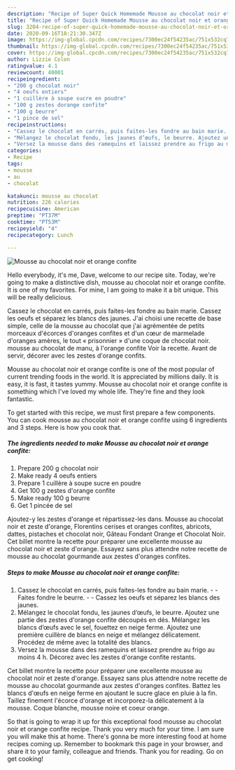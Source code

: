 ```yaml
---
description: "Recipe of Super Quick Homemade Mousse au chocolat noir et orange confite"
title: "Recipe of Super Quick Homemade Mousse au chocolat noir et orange confite"
slug: 3204-recipe-of-super-quick-homemade-mousse-au-chocolat-noir-et-orange-confite
date: 2020-09-16T18:21:30.347Z
image: https://img-global.cpcdn.com/recipes/7300ec24f54235ac/751x532cq70/mousse-au-chocolat-noir-et-orange-confite-photo-principale-de-la-recette.jpg
thumbnail: https://img-global.cpcdn.com/recipes/7300ec24f54235ac/751x532cq70/mousse-au-chocolat-noir-et-orange-confite-photo-principale-de-la-recette.jpg
cover: https://img-global.cpcdn.com/recipes/7300ec24f54235ac/751x532cq70/mousse-au-chocolat-noir-et-orange-confite-photo-principale-de-la-recette.jpg
author: Lizzie Colon
ratingvalue: 4.1
reviewcount: 40001
recipeingredient:
- "200 g chocolat noir"
- "4 oeufs entiers"
- "1 cuillère à soupe sucre en poudre"
- "100 g zestes dorange confite"
- "100 g beurre"
- "1 pince de sel"
recipeinstructions:
- "Cassez le chocolat en carrés, puis faites-les fondre au bain marie.  Faites fondre le beurre.  Cassez les oeufs et séparez les blancs des jaunes."
- "Mélangez le chocolat fondu, les jaunes d’œufs, le beurre. Ajoutez une partie des zestes d&#39;orange confite découpés en dés. Mélangez les blancs d’œufs avec le sel, fouettez en neige ferme. Ajoutez une première cuillère de blancs en neige et mélangez délicatement. Procédez de même avec la totalité des blancs."
- "Versez la mousse dans des ramequins et laissez prendre au frigo au moins 4 h. Décorez avec les zestes d&#39;orange confite restants."
categories:
- Recipe
tags:
- mousse
- au
- chocolat

katakunci: mousse au chocolat 
nutrition: 226 calories
recipecuisine: American
preptime: "PT37M"
cooktime: "PT53M"
recipeyield: "4"
recipecategory: Lunch

---
```



![Mousse au chocolat noir et orange confite](https://img-global.cpcdn.com/recipes/7300ec24f54235ac/751x532cq70/mousse-au-chocolat-noir-et-orange-confite-photo-principale-de-la-recette.jpg)

Hello everybody, it's me, Dave, welcome to our recipe site. Today, we're going to make a distinctive dish, mousse au chocolat noir et orange confite. It is one of my favorites. For mine, I am going to make it a bit unique. This will be really delicious.

Cassez le chocolat en carrés, puis faites-les fondre au bain marie. Cassez les oeufs et séparez les blancs des jaunes. J&#39;ai choisi une recette de base simple, celle de la mousse au chocolat que j&#39;ai agrémentée de petits morceaux d&#39;écorces d&#39;oranges confites et d&#39;un cœur de marmelade d&#39;oranges amères, le tout « prisonnier » d&#39;une coque de chocolat noir. mousse au chocolat de manu, à l&#39;orange confite Voir la recette. Avant de servir, décorer avec les zestes d&#39;orange confits.

Mousse au chocolat noir et orange confite is one of the most popular of current trending foods in the world. It is appreciated by millions daily. It is easy, it is fast, it tastes yummy. Mousse au chocolat noir et orange confite is something which I've loved my whole life. They're fine and they look fantastic.


To get started with this recipe, we must first prepare a few components. You can cook mousse au chocolat noir et orange confite using 6 ingredients and 3 steps. Here is how you cook that.

<!--inarticleads1-->

##### The ingredients needed to make Mousse au chocolat noir et orange confite:

1. Prepare 200 g chocolat noir
1. Make ready 4 oeufs entiers
1. Prepare 1 cuillère à soupe sucre en poudre
1. Get 100 g zestes d&#39;orange confite
1. Make ready 100 g beurre
1. Get 1 pincée de sel


Ajoutez-y les zestes d&#39;orange et répartissez-les dans. Mousse au chocolat noir et zeste d&#39;orange, Florentins cerises et oranges confites, abricots, dattes, pistaches et chocolat noir, Gâteau Fondant Orange et Chocolat Noir. Cet billet montre la recette pour préparer une excellente mousse au chocolat noir et zeste d&#39;orange. Essayez sans plus attendre notre recette de mousse au chocolat gourmande aux zestes d&#39;oranges confites. 

<!--inarticleads2-->

##### Steps to make Mousse au chocolat noir et orange confite:

1. Cassez le chocolat en carrés, puis faites-les fondre au bain marie. -  - Faites fondre le beurre. -  - Cassez les oeufs et séparez les blancs des jaunes.
1. Mélangez le chocolat fondu, les jaunes d’œufs, le beurre. Ajoutez une partie des zestes d&#39;orange confite découpés en dés. Mélangez les blancs d’œufs avec le sel, fouettez en neige ferme. Ajoutez une première cuillère de blancs en neige et mélangez délicatement. Procédez de même avec la totalité des blancs.
1. Versez la mousse dans des ramequins et laissez prendre au frigo au moins 4 h. Décorez avec les zestes d&#39;orange confite restants.


Cet billet montre la recette pour préparer une excellente mousse au chocolat noir et zeste d&#39;orange. Essayez sans plus attendre notre recette de mousse au chocolat gourmande aux zestes d&#39;oranges confites. Battez les blancs d&#39;œufs en neige ferme en ajoutant le sucre glace en pluie à la fin. Taillez finement l&#39;écorce d&#39;orange et incorporez-la délicatement à la mousse. Coque blanche, mousse noire et coeur orange. 

So that is going to wrap it up for this exceptional food mousse au chocolat noir et orange confite recipe. Thank you very much for your time. I am sure you will make this at home. There's gonna be more interesting food at home recipes coming up. Remember to bookmark this page in your browser, and share it to your family, colleague and friends. Thank you for reading. Go on get cooking!
